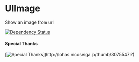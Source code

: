UIImage
=======

Show an image from url

[![Dependency Status](https://gemnasium.com/shigemk2/UIImage.png)](https://gemnasium.com/shigemk2/UIImage)

#### Special Thanks
[![Special Thanks](http://lohas.nicoseiga.jp/thumb/3075547i?)](http://lohas.nicoseiga.jp/thumb/3075547i?)

